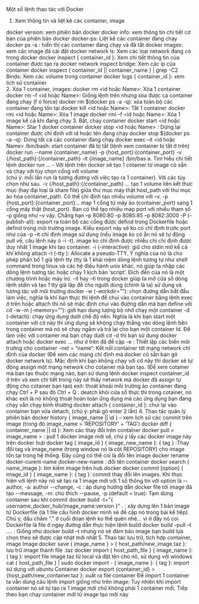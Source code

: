 Một số lệnh thao tác với Docker

1. Xem thông tin và liệt kê các container, image

docker version: xem phiên bản docker
docker info: xem thông tin chi tiết cơ bản của phiên bản docker
docker-ps: Liệt kê các container đang chạy
docker ps -a : hiển thị các container đang chạy và đã tắt
docker images: xem các image đã cài đặt
docker network ls: Xem các loại network đang có trong docker
docker inspect { container_id }: Xem chi tiết thông tin của container được tạo ra
docker network inspect bridge: Xem các ip của container
docker inspect { container_id || container_name } | grep -C2 Binds: Xem các volume trong container
docker logs { container_id }: xem lịch sử container  
2. Xóa 1 container, images:
docker rm <id hoặc Name>:  Xóa 1 container
docker rm –f <id hoặc Name>: Giống lệnh trên nhưng xóa được cả container đang chạy (f ó force)
docker rm $(docker ps -a -q): xóa toàn bộ các container đang tồn tại
docker kill <id hoặc Name>: Tắt 1 container
docker rmi <id hoặc Name>: Xóa 1 image
docker rmi –f <id hoặc Name>: Xóa 1 image kể cả khi đang chạy
3. Bật, chạy container
docker start <id hoặc Name>: Star 1 docker container
docker stop <id hoặc Name> : Dừng lại container được chỉ định với id hoặc tên đang chạy
docker stop $(docker ps –a –q): Dừng tất cả các container đang chạy
docker exec –it <id hoặc Name> /bin/bash: start container đã bị tắt (lệnh xem container bị tắt ở trên)
docker run --name {container_name} -p {host_port}:{container_port} -v {/host_path}:{/container_path} -it {image_name} /bin/bas
   a. Tìm hiểu chi tiết lệnh docker run ...
    - Với lệnh trên docker sẽ tạo 1 cotainer từ image có sẵn và chạy với tùy chọn cổng với volume    
      (chú ý: mỗi lần run là tương đương với việc tạo ra 1 container).
      Với các tùy chọn như sau.
-v {/host_path}:{/container_path} … tạo 1 volume liên kết thưc mục (hay đại loại là share file) giữa thư mục máy thật host_path với thư mục ảo hóa container_path. Có thể chỉ định tạo nhiều volume với –v.
-p {host_port}:{container_port}… map 1 cổng từ máy ảo (container_port) sang 1 cổng máy thật (host_port). Bạn có thể tạo nhiều map port với nhiều tham số -p giống như –v vậy. Chẳng hạn –p 8080:80 –p 8085:85 –p 8082:3000
-P (-publish-all): export ra toàn bộ các cổng được defind trong Dockerfile hoặc defind trong môi trường image. Kiểu export này sẽ ko có chỉ định trước port như của -p
–it chỉ định image sử dụng (nếu image ko có ẵn nó sẽ tự động pull về, câu lệnh này ó -i -t). image ko chỉ định được nhiều chỉ chỉ định được duy nhất 1 image khi tạo container.
-i (-interactive): giữ cho stdin mở kể cả khi không attach
-t (-tty ): Allocate a pseudo-TTY. Ý nghĩa của nó là cho phép phân bổ 1 giả lệnh tty (tty là 1 khái niệm dòng lệnh tương tự như shell command trong linux và các hệ điều hành unix khác, nó giúp ta nhập các dòng lệnh tương tác hoặc chạy 1 kịch bản ‘script’. Đích đến của nó là một chương trình hoặc máy in).
-it hay –ti trong docker giúp ta mở cửa số dòng lệnh stdin và tạo 1 tty giả lập để cho người dùng (chính là ta) sử dụng và tương tác với môi trường docker
-w (-workdir=””): chọn đường dẫn bắt đầu làm việc, nghĩa là khi bạn thực thi lệnh để chui vào container bằng lệnh exec ở trên hoặc attach thì nó sẽ mặc định chui vào đường dẫn mà bạn define với cờ -w
-m (-memory=””): giới hạn dung lượng bộ nhớ chạy một container
-d (-detach): chạy ứng dụng dưới chế độ nền. Nghĩa là khi bạn start một container với cờ này thì ứng dụng sẽ không chạy thằng vào dòng lệnh bên trong container mà nó sẽ chạy ngầm và trả lại cho bạn một container Id. Để làm việc với container mà bạn chạy dưới cờ -d thì bạn sử dụng docker attach hoặc docker exec … như ở trên đã đề cập
-e : Thiết lập các biến môi trường cho container
-net = “name”: Kết nối container tới mạng network chỉ định của docker (Để xem các mạng chỉ định mà docker có sẵn bạn gõ docker network ls). Mặc định khi bạn không chạy với cờ này thì docker sẽ tự động assign một mạng network cho cotainer mà bạn tạo.  (Để xem cotainer mà bạn tạo thuộc mạng nào, bạn sử dụng lệnh docker inspect container_id ở trên và xem chi tiết trong này sẽ thây network mà docker đã assign tự động cho cotainer bạn tạo)
exit: thoát khoải môi trường ảo container đang chạy
Ctrl + P sau đó Ctrl + Q : deatch khỏi cửa sổ thực thi trong cotainer, nó khác exit là nó không thoát hoàn toàn ứng dụng mà các ứng dụng bạn đang chạy vẫn chạy bình thường
docker attach { container_id }: chui lại vào container bạn vừa detach, (chú ý: phải gõ enter 2 lần)
4. Thao tác quản lý phiên bản
docker history { image_name || id } – xem lịch sử các commit trên image (trong đó image_name = ‘REPOSITORY’ + ‘TAG’)
docker diff { container_name || id }: Xem các thay đổi trên container
docker pull < image_name > : pull 1 docker image mới về, chú ý lấy các docker image này trên docker hub
docker tag { image_id } { image_new_name }: { tag } :Thay đổi tag và image_name (trong window nó là cột REPOSITORY) cho image tồn tại trong hệ thống. Đây cũng có thể coi là đổi tên image
docker rename docker-curent-name docker-new-name : đổi tên container
docker search { name_image }: tìm kiếm image trên hub docker
docker commit [option] { image_id } { image_name }: { tag }: commit thay đổi lên images. Khi thực hiện với lệnh này nó sẽ tạo ra 1 image mới với 1 số thông tin với option là
--author, -a: author
--change, -c : áp dụng hướng dẫn docker file tới image đã tạo
--message, -m: chú thích
--pause, -p (default = true): Tạm dừng container sau khi commit
docker build -t="{ username_docker_hub/image_name:version }" .  : xây dựng lên 1 bản image từ Dockerfile (là 1 file cấu hình docker mình sẽ đề cập nó trong bài kế tiếp). Chú ý, dấu chấm “.” ở cuối đoạn lệnh ko thể quên nhé… vì ở đây nó coi Dockerfile là file ở ngay đường dẫn thực hiện lệnh build
docker build –pull –t …. : Giống như docker build –t nhưng nó sẽ đảm bảo image bạn build lựa chọn theo sẽ được cập nhật mới nhất
5. Thao tác lưu trữ, tích hợp container, image
Image
docker save { image_name } > { host_path/new_image.taz  }: lưu trữ image thành file .taz
docker import { host_path_file }  { image_name }: { tag }: import file image.taz từ local và đặt tên cho nó, sử dụng với windows
cat { host_path_file } | sudo docker import - { image_name }: { tag }: import sử dụng với ubuntu
Container
docker export {container_id} > {host_path/new_container.taz }: xuất ra file container
Để import 1 container ta vẫn dùng câu lệnh import giống như trên image: Tuy nhiên khi import container nó sẽ tự tạo ra 1 image mới chứ không phải 1 container mới. Tiếp theo bạn chạy container mới từ image tạo mới này
